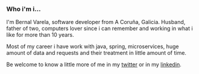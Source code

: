 ### Who i'm i...

I'm Bernal Varela, software developer from A Coruña, Galicia. Husband, father of two, computers lover since i can remember and working in what i like for more than 10 years.

Most of my career i have work with java, spring, microservices, huge amount of data and requests and their treatment in little amount of time.

Be welcome to know a little more of me in my [twitter](https://twitter.com/bernalvarela) or in my [linkedin](https://www.linkedin.com/in/bernalvarela/).

<!--
**bernalvarela/bernalvarela** is a ✨ _special_ ✨ repository because its `README.md` (this file) appears on your GitHub profile.

Here are some ideas to get you started:

- 🔭 I’m currently working on ...
- 🌱 I’m currently learning ...
- 👯 I’m looking to collaborate on ...
- 🤔 I’m looking for help with ...
- 💬 Ask me about ...
- 📫 How to reach me: ...
- 😄 Pronouns: ...
- ⚡ Fun fact: ...
-->
